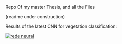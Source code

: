 Repo Of my master Thesis, and all the Files


(readme under construction)


Results of the latest CNN for vegetation classification:

[![rede neural](http://img.youtube.com/vi/n5YavBu8bmg/0.jpg)](http://www.youtube.com/watch?v=n5YavBu8bmg "Detecção")
